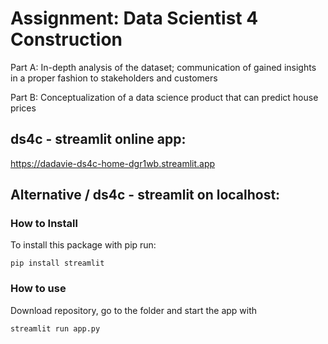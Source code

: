 # Assignment: Data Scientist 4 Construction

Part A: In-depth analysis of the dataset; communication of gained insights in a proper fashion to stakeholders and customers

Part B: Conceptualization of a data science product that can predict house prices

## ds4c - streamlit online app:

https://dadavie-ds4c-home-dgr1wb.streamlit.app

## Alternative / ds4c - streamlit on localhost:

### How to Install

To install this package with pip run:

`pip install streamlit`

### How to use

Download repository, go to the folder and start the app with

```python
streamlit run app.py
```
